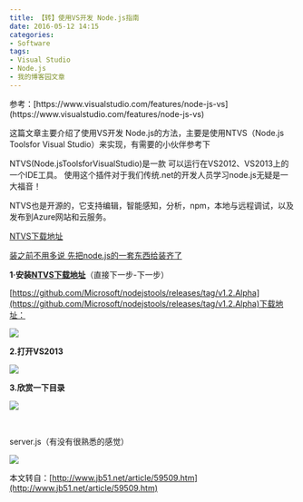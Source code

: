```yaml
---
title: 【转】使用VS开发 Node.js指南
date: 2016-05-12 14:15
categories:
- Software
tags:
- Visual Studio
- Node.js
- 我的博客园文章
---
```

<div style="top: 0px">参考：[https://www.visualstudio.com/features/node-js-vs](https://www.visualstudio.com/features/node-js-vs)


这篇文章主要介绍了使用VS开发 Node.js的方法，主要是使用NTVS（Node.js Toolsfor Visual Studio）来实现，有需要的小伙伴参考下

NTVS(Node.jsToolsforVisualStudio)是一款 可以运行在VS2012、VS2013上的一个IDE工具。 使用这个插件对于我们传统.net的开发人员学习node.js无疑是一大福音！

NTVS也是开源的，它支持编辑，智能感知，分析，npm，本地与远程调试，以及发布到Azure网站和云服务。

[NTVS](http://nodejstools.codeplex.com/)[下载地址](http://nodejstools.codeplex.com/)

[装之前不用多说 先把node.js的一套东西给装齐了](http://www.jb51.net/article/33086.htm)

**1·安装**[**NTVS**](http://nodejstools.codeplex.com/)[**下载地址**](http://nodejstools.codeplex.com/)（直接下一步-下一步）

[https://github.com/Microsoft/nodejstools/releases/tag/v1.2.Alpha](https://github.com/Microsoft/nodejstools/releases/tag/v1.2.Alpha)下载地址：

![](http://files.jb51.net/file_images/article/201501/2015010611014115.png)  


<div id="f21ac82b21eeb7322631b6aa94e17f451lwte51" class="imageplus-append" style="margin: 0px 0px 0px 0pt; padding: 0px; border: currentColor; width: 506px">
<div id="w-tc0rqi" class="imageplus-append-box">
<div id="w-tc0rqi-widget-isolated-host" style="margin: 0px; padding: 0px; border: currentColor; overflow: visible; display: block; position: static">







**2.打开VS2013**

![](http://files.jb51.net/file_images/article/201501/2015010611014116.png)

<div id="f21ac82b21eeb7322631b6aa94e17f4529ldrqo" class="imageplus-append" style="margin: 0px 0px 0px 0pt; padding: 0px; border: currentColor; width: 654px" data-rendered="true">
<div id="w-ayxyk6" class="imageplus-append-box">
<div id="w-ayxyk6-widget-isolated-host" style="margin: 0px; padding: 0px; border: currentColor; overflow: visible; display: block; position: static">








**3.欣赏一下目录**

![](http://files.jb51.net/file_images/article/201501/2015010611014117.png)  


<div id="f21ac82b21eeb7322631b6aa94e17f453siqq9t" class="imageplus-append" style="margin: 0px 0px 0px 0pt; padding: 0px; border: currentColor; width: 371px"> 


server.js（有没有很熟悉的感觉）

![](http://files.jb51.net/file_images/article/201501/2015010611014118.png)

本文转自：[http://www.jb51.net/article/59509.htm](http://www.jb51.net/article/59509.htm)

<div style="top: 0px"> 
<div style="top: 0px"> </div></div></div></div></div></div></div></div></div></div>